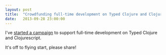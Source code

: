 ```yaml
---
layout: post
title:  "Crowdfunding full-time development on Typed Clojure and Clojurescript"
date:   2013-09-28 23:00:00
---
```


I've [started a campaign](http://www.indiegogo.com/projects/typed-clojure) to support full-time development on Typed Clojure and Clojurescript.

It's off to flying start, please share!
